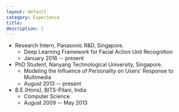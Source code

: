 ```yaml
---
layout: default
category: Experience
title: 
description: |
---
```


* Research Intern, Panasonic R&D, Singapore.   
    + Deep Learning Framework for Facial Action Unit Recognition   
    - January 2016 -- present   
* PhD Student, Nanyang Technological University, Singapore.   
    + Modeling the Influence of Personality on Users' Response to Multimedia  
    - August 2013 -- present  
* B.E.(Hons), BITS-Pilani, India   
    + Computer Science   
    - August 2009 -- May 2013
